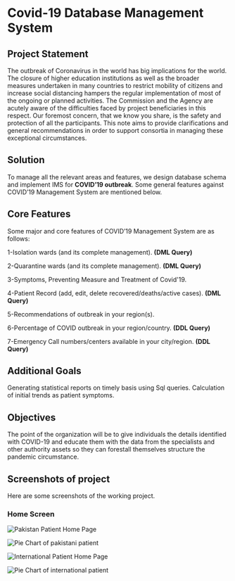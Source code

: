 # Covid-19 Database Management System

## Project Statement

The outbreak of Coronavirus in the world has big implications for the world. The closure of higher education institutions as well as the broader measures undertaken in many countries to restrict mobility of citizens and increase social distancing hampers the regular implementation of most of the ongoing or planned activities. The Commission and the Agency are acutely aware of the difficulties faced by project beneficiaries in this respect. Our foremost concern, that we know you share, is the safety and protection of all the participants. This note aims to provide clarifications and general recommendations in order to support consortia in managing these exceptional circumstances.


## Solution

To manage all the relevant areas and features, we design database schema and implement IMS for <b>COVID’19 outbreak</b>. Some general features against COVID’19 Management System are mentioned below. 



## Core Features

Some major and core features of COVID’19 Management System are as follows:

1-Isolation wards (and its complete management). <b>(DML Query)</b>

2-Quarantine wards (and its complete management). <b>(DML Query)</b>

3-Symptoms, Preventing Measure and Treatment of Covid'19.

4-Patient Record (add, edit, delete recovered/deaths/active cases). <b>(DML Query)</b>

5-Recommendations of outbreak in your region(s).

6-Percentage of COVID outbreak in your region/country. <b>(DDL Query)</b>

7-Emergency Call numbers/centers available in your city/region. <b>(DDL Query)</b>



## Additional Goals

Generating statistical reports on timely basis using Sql queries.
Calculation of initial trends as patient symptoms.


## Objectives

The point of the organization will be to give individuals the details identified with COVID-19 and educate them with the data from the specialists and other authority assets so they can forestall themselves structure the pandemic circumstance.

## Screenshots of project

Here are some screenshots of the working project.

### Home Screen

![Pakistan Patient Home Page](https://raw.githubusercontent.com/zeeshanmahar007/Covid-19-management-system-database-system/master/Screenshots/pak_home.JPG)

![Pie Chart of pakistani patient](https://raw.githubusercontent.com/zeeshanmahar007/Covid-19-management-system-database-system/master/Screenshots/pak_chart.JPG)

![International Patient Home Page](https://raw.githubusercontent.com/zeeshanmahar007/Covid-19-management-system-database-system/master/Screenshots/international_home.JPG)

![Pie Chart of international patient](https://raw.githubusercontent.com/zeeshanmahar007/Covid-19-management-system-database-system/master/Screenshots/international_chart.JPG)
